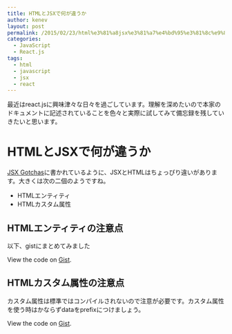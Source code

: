 ```yaml
---
title: HTMLとJSXで何が違うか
author: kenev
layout: post
permalink: /2015/02/23/html%e3%81%a8jsx%e3%81%a7%e4%bd%95%e3%81%8c%e9%81%95%e3%81%86%e3%81%8b/
categories:
  - JavaScript
  - React.js
tags:
  - html
  - javascript
  - jsx
  - react
---
```

最近はreact.jsに興味津々な日々を過ごしています。理解を深めたいので本家のドキュメントに記述されていることを色々と実際に試してみて備忘録を残していきたいと思います。

# HTMLとJSXで何が違うか

[JSX Gotchas][1]に書かれているように、JSXとHTMLはちょっぴり違いがあります。大きくは次の二個のようですね。  
* HTMLエンティティ  
* HTMLカスタム属性

## HTMLエンティティの注意点

以下、gistにまとめてみました

<div class="oembed-gist">
  <noscript>
    View the code on <a href="https://gist.github.com/kenfdev/5490302d129064949147">Gist</a>.
  </noscript>
</div>

## HTMLカスタム属性の注意点

カスタム属性は標準ではコンパイルされないので注意が必要です。カスタム属性を使う時はかならずdataをprefixにつけましょう。

<div class="oembed-gist">
  <noscript>
    View the code on <a href="https://gist.github.com/kenfdev/fe61c4fb03eec1ca6ff4">Gist</a>.
  </noscript>
</div>

 [1]: http://facebook.github.io/react/docs/jsx-gotchas.html